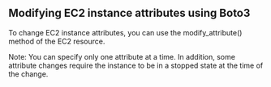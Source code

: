 ## Modifying EC2 instance attributes using Boto3
To change EC2 instance attributes, you can use the modify_attribute() method of the EC2 resource.

Note: You can specify only one attribute at a time. In addition, some attribute changes require the instance to be in a stopped state at the time of the change.
